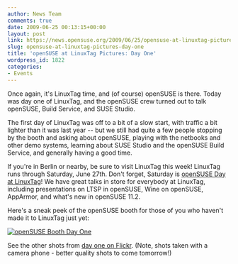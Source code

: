 ```yaml
---
author: News Team
comments: true
date: 2009-06-25 00:13:15+00:00
layout: post
link: https://news.opensuse.org/2009/06/25/opensuse-at-linuxtag-pictures-day-one/
slug: opensuse-at-linuxtag-pictures-day-one
title: 'openSUSE at LinuxTag Pictures: Day One'
wordpress_id: 1822
categories:
- Events
---
```


Once again, it's LinuxTag time, and (of course) openSUSE is there. Today was day one of LinuxTag, and the openSUSE crew turned out to talk openSUSE, Build Service, and SUSE Studio.

The first day of LinuxTag was off to a bit of a slow start, with traffic a bit lighter than it was last year -- but we still had quite a few people stopping by the booth and asking about openSUSE, playing with the netbooks and other demo systems, learning about SUSE Studio and the openSUSE Build Service, and generally having a good time.

If you're in Berlin or nearby, be sure to visit LinuxTag this week! LinuxTag runs through Saturday, June 27th. Don't forget, Saturday is [openSUSE Day at LinuxTag](//en.opensuse.org/LinuxTag)! We have great talks in store for everybody at LinuxTag, including presentations on LTSP in openSUSE, Wine on openSUSE, AppArmor, and what's new in openSUSE 11.2.

Here's a sneak peek of the openSUSE booth for those of you who haven't made it to LinuxTag just yet:

[![openSUSE Booth Day One](//farm4.static.flickr.com/3346/3658633312_c8d222b913.jpg)](//www.flickr.com/photos/jzb/3658633312/)

See the other shots from [day one on Flickr](//www.flickr.com/photos/jzb/sets/72157620362270595/). (Note, shots taken with a camera phone - better quality shots to come tomorrow!)
